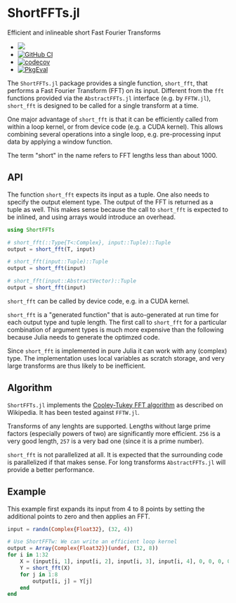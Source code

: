 # ShortFFTs.jl

Efficient and inlineable short Fast Fourier Transforms

* [![](https://img.shields.io/badge/docs-dev-blue.svg)](https://eschnett.github.io/ShortFFTs.jl/dev/)
* [![GitHub
  CI](https://github.com/eschnett/ShortFFTs.jl/workflows/CI/badge.svg)](https://github.com/eschnett/ShortFFTs.jl/actions)
* [![codecov](https://codecov.io/gh/eschnett/ShortFFTs.jl/branch/main/graph/badge.svg?token=75FT03ULHD)](https://codecov.io/gh/eschnett/ShortFFTs.jl)
* [![PkgEval](https://juliaci.github.io/NanosoldierReports/pkgeval_badges/S/ShortFFTs.svg)](https://juliaci.github.io/NanosoldierReports/pkgeval_badges/S/ShortFFTs.html)

The `ShortFFTs.jl` package provides a single function, `short_fft`,
that performs a Fast Fourier Transform (FFT) on its input. Different
from the `fft` functions provided via the `AbstractFFTs.jl` interface
(e.g. by `FFTW.jl`), `short_fft` is designed to be called for a single
transform at a time.

One major advantage of `short_fft` is that it can be efficiently
called from within a loop kernel, or from device code (e.g. a CUDA
kernel). This allows combining several operations into a single loop,
e.g. pre-processing input data by applying a window function.

The term "short" in the name refers to FFT lengths less than about
1000.

## API

The function `short_fft` expects its input as a tuple. One also needs
to specify the output element type. The output of the FFT is returned
as a tuple as well. This makes sense because the call to `short_fft`
is expected to be inlined, and using arrays would introduce an
overhead.

```julia
using ShortFFTs

# short_fft(::Type{T<:Complex}, input::Tuple)::Tuple
output = short_fft(T, input)

# short_fft(input::Tuple)::Tuple
output = short_fft(input)

# short_fft(input::AbstractVector)::Tuple
output = short_fft(input)
```

`short_fft` can be called by device code, e.g. in a CUDA kernel.

`short_fft` is a "generated function" that is auto-generated at run
time for each output type and tuple length. The first call to
`short_fft` for a particular combination of argument types is much
more expensive than the following because Julia needs to generate the
optimzed code.

Since `short_fft` is implemented in pure Julia it can work with any
(complex) type. The implementation uses local variables as scratch
storage, and very large transforms are thus likely to be inefficient.

## Algorithm

`ShortFFTs.jl` implements the [Cooley-Tukey FFT
algorithm](https://en.wikipedia.org/wiki/Cooley–Tukey_FFT_algorithm)
as described on Wikipedia. It has been tested against `FFTW.jl`.

Transforms of any lenghts are supported. Lengths without large prime
factors (especially powers of two) are significantly more efficient.
`256` is a very good length, `257` is a very bad one (since it is a
prime number).

`short_fft` is not parallelized at all. It is expected that the
surrounding code is parallelized if that makes sense. For long
transforms `AbstractFFTs.jl` will provide a better performance.

## Example

This example first expands its input from 4 to 8 points by setting the
additional points to zero and then applies an FFT.

```julia
input = randn(Complex{Float32}, (32, 4))

# Use ShortFFTw: We can write an efficient loop kernel
output = Array{Complex{Float32}}(undef, (32, 8))
for i in 1:32
    X = (input[i, 1], input[i, 2], input[i, 3], input[i, 4], 0, 0, 0, 0)
    Y = short_fft(X)
    for j in 1:8
        output[i, j] = Y[j]
    end
end
```
